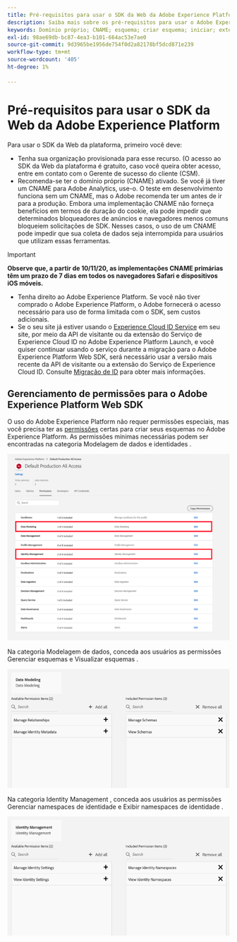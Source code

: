 ```yaml
---
title: Pré-requisitos para usar o SDK da Web da Adobe Experience Platform
description: Saiba mais sobre os pré-requisitos para usar o Adobe Experience Platform Web SDK.
keywords: Domínio próprio; CNAME; esquema; criar esquema; iniciar; extensão do sdk da aep web; extensão; id de configuração; ferramenta de configuração; elemento de dados; criar elemento de dados; objeto XDM; enviar evento; enviar evento;
exl-id: 98ae69db-bc87-4ea3-b101-664ac53e7ae0
source-git-commit: 9d3965be1956de754f0d2a82178bf5dcd871e239
workflow-type: tm+mt
source-wordcount: '405'
ht-degree: 1%

---
```


# Pré-requisitos para usar o SDK da Web da Adobe Experience Platform

Para usar o SDK da Web da plataforma, primeiro você deve:

- Tenha sua organização provisionada para esse recurso. (O acesso ao SDK da Web da plataforma é gratuito, caso você queira obter acesso, entre em contato com o Gerente de sucesso do cliente (CSM).
- Recomenda-se ter o domínio próprio (CNAME) ativado. Se você já tiver um CNAME para Adobe Analytics, use-o. O teste em desenvolvimento funciona sem um CNAME, mas o Adobe recomenda ter um antes de ir para a produção. Embora uma implementação CNAME não forneça benefícios em termos de duração do cookie, ela pode impedir que determinados bloqueadores de anúncios e navegadores menos comuns bloqueiem solicitações de SDK. Nesses casos, o uso de um CNAME pode impedir que sua coleta de dados seja interrompida para usuários que utilizam essas ferramentas.

>[!IMPORTANT]
>
>**Observe que, a partir de 10/11/20, as implementações CNAME primárias têm um prazo de 7 dias em todos os navegadores Safari e dispositivos iOS móveis.**

- Tenha direito ao Adobe Experience Platform. Se você não tiver comprado o Adobe Experience Platform, o Adobe fornecerá o acesso necessário para uso de forma limitada com o SDK, sem custos adicionais.
- Se o seu site já estiver usando o [Experience Cloud ID Service](https://experienceleague.adobe.com/docs/experience-platform/edge/identity/overview.html) em seu site, por meio da API de visitante ou da extensão do Serviço de Experience Cloud ID no Adobe Experience Platform Launch, e você quiser continuar usando o serviço durante a migração para o Adobe Experience Platform Web SDK, será necessário usar a versão mais recente da API de visitante ou a extensão do Serviço de Experience Cloud ID. Consulte [Migração de ID](https://experienceleague.adobe.com/docs/experience-platform/edge/identity/overview.html?lang=en#identity) para obter mais informações.

## Gerenciamento de permissões para o Adobe Experience Platform Web SDK

O uso do Adobe Experience Platform não requer permissões especiais, mas você precisa ter as [permissões](https://experienceleague.adobe.com/docs/experience-platform/access-control/home.html?lang=br) certas para criar seus esquemas no Adobe Experience Platform. As permissões mínimas necessárias podem ser encontradas na categoria Modelagem de dados e identidades .

![](../images/AEP-permission-categories.png)

Na categoria Modelagem de dados, conceda aos usuários as permissões Gerenciar esquemas e Visualizar esquemas .

![](../images/data-modeling-permissions.png)

Na categoria Identity Management , conceda aos usuários as permissões Gerenciar namespaces de identidade e Exibir namespaces de identidade .

![](../images/identity-management-permissions.png)
